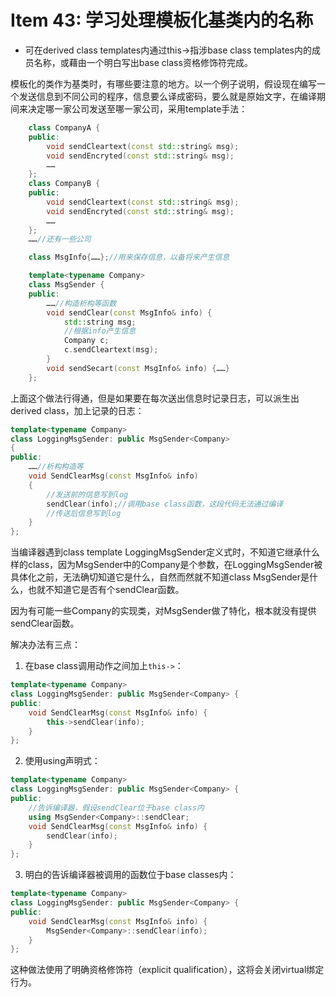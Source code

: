 # Item 43: 学习处理模板化基类内的名称

* 可在derived class templates内通过this->指涉base class templates内的成员名称，或藉由一个明白写出base class资格修饰符完成。

模板化的类作为基类时，有哪些要注意的地方。以一个例子说明，假设现在编写一个发送信息到不同公司的程序，信息要么译成密码，要么就是原始文字，在编译期间来决定哪一家公司发送至哪一家公司，采用template手法：

```cpp
    class CompanyA {
    public:
        void sendCleartext(const std::string& msg);
        void sendEncryted(const std::string& msg);
        ……
    };
    class CompanyB {
    public:
        void sendCleartext(const std::string& msg);
        void sendEncryted(const std::string& msg);
        ……
    };
    ……//还有一些公司

    class MsgInfo{……};//用来保存信息，以备将来产生信息

    template<typename Company>
    class MsgSender {
    public:
        ……//构造析构等函数
        void sendClear(const MsgInfo& info) {
            std::string msg;
            //根据info产生信息
            Company c;
            c.sendCleartext(msg);
        }
        void sendSecart(const MsgInfo& info) {……}
    };
```

上面这个做法行得通，但是如果要在每次送出信息时记录日志，可以派生出derived class，加上记录的日志：

```cpp
template<typename Company>
class LoggingMsgSender: public MsgSender<Company>
{
public:
    ……//析构构造等
    void SendClearMsg(const MsgInfo& info)
    {
        //发送前的信息写到log
        sendClear(info);//调用base class函数，这段代码无法通过编译
        //传送后信息写到log
    }
};
```
当编译器遇到class template LoggingMsgSender定义式时，不知道它继承什么样的class，因为MsgSender中的Company是个参数，在LoggingMsgSender被具体化之前，无法确切知道它是什么，自然而然就不知道class MsgSender是什么，也就不知道它是否有个sendClear函数。

因为有可能一些Company的实现类，对MsgSender做了特化，根本就没有提供sendClear函数。

解决办法有三点：

1. 在base class调用动作之间加上`this->`：

```cpp
template<typename Company>
class LoggingMsgSender: public MsgSender<Company> {
public:
    void SendClearMsg(const MsgInfo& info) {
        this->sendClear(info);
    }
};
```

2. 使用using声明式：

```cpp
template<typename Company>
class LoggingMsgSender: public MsgSender<Company> {
public:
    //告诉编译器，假设sendClear位于base class内
    using MsgSender<Company>::sendClear;
    void SendClearMsg(const MsgInfo& info) {
        sendClear(info);
    }
};
```

3. 明白的告诉编译器被调用的函数位于base classes内：

```cpp
template<typename Company>
class LoggingMsgSender: public MsgSender<Company> {
public:
    void SendClearMsg(const MsgInfo& info) {
        MsgSender<Company>::sendClear(info);
    }
};
```
这种做法使用了明确资格修饰符（explicit qualification），这将会关闭virtual绑定行为。




